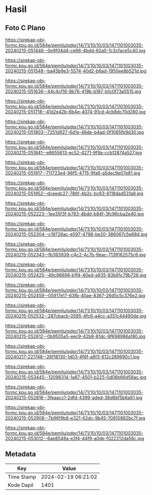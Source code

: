 # Hasil

## Foto C Plano

https://sirekap-obj-formc.kpu.go.id/584e/pemilu/pdpr/14/71/10/10/03/1471101003035-20240215-051446--0e9f04d4-ce66-4bdd-92a0-1c3cface5c40.jpg

https://sirekap-obj-formc.kpu.go.id/584e/pemilu/pdpr/14/71/10/10/03/1471101003035-20240215-051548--ba45b9e3-5574-40d2-b6ad-1950ee8b521d.jpg

https://sirekap-obj-formc.kpu.go.id/584e/pemilu/pdpr/14/71/10/10/03/1471101003035-20240215-051636--44c4cf16-8b76-419b-b187-b1c0f73a5515.jpg

https://sirekap-obj-formc.kpu.go.id/584e/pemilu/pdpr/14/71/10/10/03/1471101003035-20240215-051718--41d2e42b-6b4e-4074-91cd-4cb8dc70d280.jpg

https://sirekap-obj-formc.kpu.go.id/584e/pemilu/pdpr/14/71/10/10/03/1471101003035-20240215-051803--7251d927-6d1e-46de-b4ad-0f1065fb9d30.jpg

https://sirekap-obj-formc.kpu.go.id/584e/pemilu/pdpr/14/71/10/10/03/1471101003035-20240215-051841--e8655613-ec52-4271-9f9a-ccb12874a527.jpg

https://sirekap-obj-formc.kpu.go.id/584e/pemilu/pdpr/14/71/10/10/03/1471101003035-20240215-051917--711723e4-96f5-4715-9fa6-a5dec9e07e81.jpg

https://sirekap-obj-formc.kpu.go.id/584e/pemilu/pdpr/14/71/10/10/03/1471101003035-20240215-051952--dceedc27-786f-4b2c-bc63-6118dad531a9.jpg

https://sirekap-obj-formc.kpu.go.id/584e/pemilu/pdpr/14/71/10/10/03/1471101003035-20240215-052223--1ee35f3f-b783-4bdd-b84f-3fc96cba2e40.jpg

https://sirekap-obj-formc.kpu.go.id/584e/pemilu/pdpr/14/71/10/10/03/1471101003035-20240215-052304--c19726ac-e597-4798-be20-386067c5e68d.jpg

https://sirekap-obj-formc.kpu.go.id/584e/pemilu/pdpr/14/71/10/10/03/1471101003035-20240215-052343--fb393939-c4c2-4c7b-9eac-7139162575c6.jpg

https://sirekap-obj-formc.kpu.go.id/584e/pemilu/pdpr/14/71/10/10/03/1471101003035-20240215-052425--49c96698-b1f4-40ed-a935-83b91c79b726.jpg

https://sirekap-obj-formc.kpu.go.id/584e/pemilu/pdpr/14/71/10/10/03/1471101003035-20240215-052459--05917e17-63fb-40ae-8367-26d5c5c376e2.jpg

https://sirekap-obj-formc.kpu.go.id/584e/pemilu/pdpr/14/71/10/10/03/1471101003035-20240215-052532--287cbacb-0595-4fc6-a4cc-a351c44490de.jpg

https://sirekap-obj-formc.kpu.go.id/584e/pemilu/pdpr/14/71/10/10/03/1471101003035-20240215-052612--0b9505a5-eec9-42b8-81dc-9f698986a180.jpg

https://sirekap-obj-formc.kpu.go.id/584e/pemilu/pdpr/14/71/10/10/03/1471101003035-20240217-221748--26f18130-1d03-4f6f-a8f3-612c289690c1.jpg

https://sirekap-obj-formc.kpu.go.id/584e/pemilu/pdpr/14/71/10/10/03/1471101003035-20240215-053445--12098314-1a87-4501-b225-0d08b66d58ac.jpg

https://sirekap-obj-formc.kpu.go.id/584e/pemilu/pdpr/14/71/10/10/03/1471101003035-20240215-052816--3feaacc1-2dfd-4399-aded-38d6bf5b6a61.jpg

https://sirekap-obj-formc.kpu.go.id/584e/pemilu/pdpr/14/71/10/10/03/1471101003035-20240215-052908--7b96f9b8-e321-42dc-9b45-70810882bc7f.jpg

https://sirekap-obj-formc.kpu.go.id/584e/pemilu/pdpr/14/71/10/10/03/1471101003035-20240215-053012--6ae8548a-e3f4-44f9-a0de-f022212da58c.jpg


## Metadata

| Key        | Value               |
| ---------- | ------------------- |
| Time Stamp | 2024-02-19 06:21:02 |
| Kode Dapil | 1401                |



